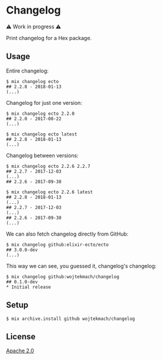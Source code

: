 # Changelog

:warning: Work in progress :warning:

Print changelog for a Hex package.

## Usage

Entire changelog:

```
$ mix changelog ecto
## 2.2.8 - 2018-01-13
(...)
```

Changelog for just one version:

```
$ mix changelog ecto 2.2.0
## 2.2.0 - 2017-08-22
(...)

$ mix changelog ecto latest
## 2.2.8 - 2018-01-13
(...)
```

Changelog between versions:

```
$ mix changelog ecto 2.2.6 2.2.7
## 2.2.7 - 2017-12-03
(...)
## 2.2.6 - 2017-09-30

$ mix changelog ecto 2.2.6 latest
## 2.2.8 - 2018-01-13
(...)
## 2.2.7 - 2017-12-03
(...)
## 2.2.6 - 2017-09-30
(...)
```

We can also fetch changelog directly from GitHub:

```
$ mix changelog github:elixir-ecto/ecto
## 3.0.0-dev
(...)
```

This way we can see, you guessed it, changelog's changelog:

```
$ mix changelog github:wojtekmach/changelog
## 0.1.0-dev
* Initial release
```

## Setup

```
$ mix archive.install github wojtekmach/changelog
```

## License

[Apache 2.0](./LICENSE.md)
